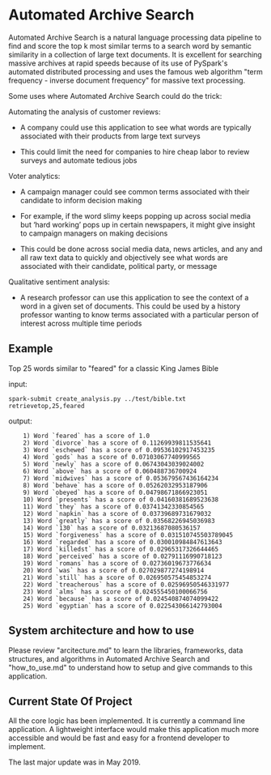 # Automated Archive Search

Automated Archive Search is a natural language processing data pipeline to find and score the top k most similar terms to a search word by semantic similarity in a  collection of large text documents. It is excellent for searching massive archives at rapid speeds because of its use of PySpark's automated distributed processing and uses the famous web algorithm "term frequency - inverse document frequency" for massive text processing.

Some uses where Automated Archive Search  could do the trick:

Automating the analysis of customer reviews:

- A company could use this application to see what words are typically associated with their products from large text surveys

- This could limit the need for companies to hire cheap labor to review surveys and automate tedious jobs

Voter analytics:

- A campaign manager could see common terms associated with their candidate to inform decision making

- For example, if the word slimy keeps popping up across social media but ‘hard working’ pops up in certain newspapers, it might give insight to campaign managers on making decisions

- This could be done across social media data, news articles, and any and all raw text data to quickly and objectively see what words are associated with their candidate, political party, or message

Qualitative sentiment analysis: 

- A research professor can use this application to see the context of a word in a given set of documents. 
This could be used by a history professor wanting to know terms associated with a particular person of interest across multiple time periods

## Example

Top 25 words similar to "feared" for a classic King James Bible

input:
```
spark-submit create_analysis.py ../test/bible.txt retrievetop,25,feared
```

output:
```
    1) Word `feared` has a score of 1.0
    2) Word `divorce` has a score of 0.11269939811535641
    3) Word `eschewed` has a score of 0.09536102917453235
    4) Word `gods` has a score of 0.07103067740999565
    5) Word `newly` has a score of 0.06743043039024002
    6) Word `above` has a score of 0.060488736700924
    7) Word `midwives` has a score of 0.053679567436164234
    8) Word `behave` has a score of 0.05262032953187906
    9) Word `obeyed` has a score of 0.04798671866923051
    10) Word `presents` has a score of 0.04160381689523638
    11) Word `they` has a score of 0.03741342330854565
    12) Word `napkin` has a score of 0.03739689731679032
    13) Word `greatly` has a score of 0.03568226945036983
    14) Word `130` has a score of 0.03213687080536157
    15) Word `forgiveness` has a score of 0.031510745503789045
    16) Word `regarded` has a score of 0.030010984847613643
    17) Word `killedst` has a score of 0.02965317326644465
    18) Word `perceived` has a score of 0.02791116990718123
    19) Word `romans` has a score of 0.02736019673776634
    20) Word `was` has a score of 0.027029877274198914
    21) Word `still` has a score of 0.026950575454853274
    22) Word `treacherous` has a score of 0.02596950546331977
    23) Word `alms` has a score of 0.024555450100066756
    24) Word `because` has a score of 0.024540874074099422
    25) Word `egyptian` has a score of 0.022543066142793004
```

## System architecture and how to use

Please review "arcitecture.md" to learn the libraries, frameworks, data structures, and algorithms in Automated Archive Search and "how_to_use.md" to understand how to setup and give commands to this application.

## Current State Of Project

All the core logic has been implemented. It is currently a command line application. A lightweight interface would make this application much more accessible and would be fast and easy for a frontend developer to implement.

The last major update was in May 2019.
